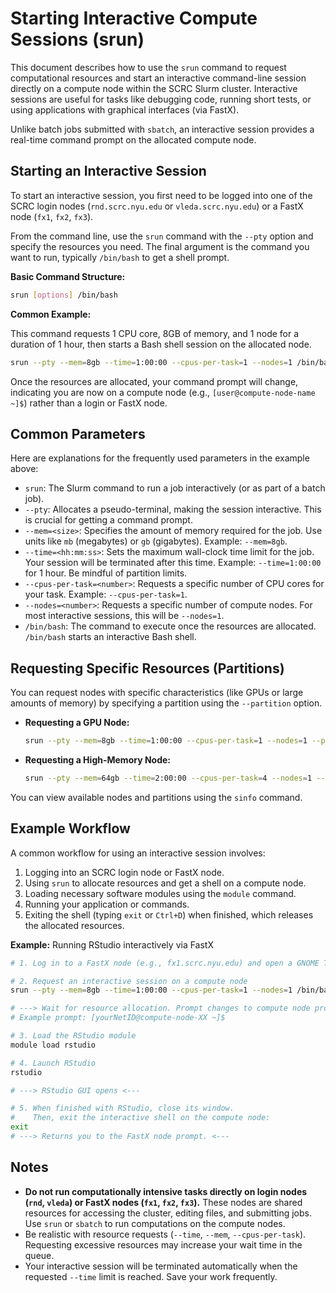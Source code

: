 # Starting Interactive Compute Sessions (srun)

This document describes how to use the `srun` command to request computational resources and start an interactive command-line session directly on a compute node within the SCRC Slurm cluster. Interactive sessions are useful for tasks like debugging code, running short tests, or using applications with graphical interfaces (via FastX).

Unlike batch jobs submitted with `sbatch`, an interactive session provides a real-time command prompt on the allocated compute node.

## Starting an Interactive Session

To start an interactive session, you first need to be logged into one of the SCRC login nodes (`rnd.scrc.nyu.edu` or `vleda.scrc.nyu.edu`) or a FastX node (`fx1`, `fx2`, `fx3`).

From the command line, use the `srun` command with the `--pty` option and specify the resources you need. The final argument is the command you want to run, typically `/bin/bash` to get a shell prompt.

**Basic Command Structure:**

```bash
srun [options] /bin/bash
```

**Common Example:**

This command requests 1 CPU core, 8GB of memory, and 1 node for a duration of 1 hour, then starts a Bash shell session on the allocated node.

```bash
srun --pty --mem=8gb --time=1:00:00 --cpus-per-task=1 --nodes=1 /bin/bash
```

Once the resources are allocated, your command prompt will change, indicating you are now on a compute node (e.g., `[user@compute-node-name ~]$`) rather than a login or FastX node.

## Common Parameters

Here are explanations for the frequently used parameters in the example above:

*   `srun`: The Slurm command to run a job interactively (or as part of a batch job).
*   `--pty`: Allocates a pseudo-terminal, making the session interactive. This is crucial for getting a command prompt.
*   `--mem=<size>`: Specifies the amount of memory required for the job. Use units like `mb` (megabytes) or `gb` (gigabytes). Example: `--mem=8gb`.
*   `--time=<hh:mm:ss>`: Sets the maximum wall-clock time limit for the job. Your session will be terminated after this time. Example: `--time=1:00:00` for 1 hour. Be mindful of partition limits.
*   `--cpus-per-task=<number>`: Requests a specific number of CPU cores for your task. Example: `--cpus-per-task=1`.
*   `--nodes=<number>`: Requests a specific number of compute nodes. For most interactive sessions, this will be `--nodes=1`.
*   `/bin/bash`: The command to execute once the resources are allocated. `/bin/bash` starts an interactive Bash shell.

## Requesting Specific Resources (Partitions)

You can request nodes with specific characteristics (like GPUs or large amounts of memory) by specifying a partition using the `--partition` option.

*   **Requesting a GPU Node:**

    ```bash
    srun --pty --mem=8gb --time=1:00:00 --cpus-per-task=1 --nodes=1 --partition=gpu /bin/bash
    ```

*   **Requesting a High-Memory Node:**

    ```bash
    srun --pty --mem=64gb --time=2:00:00 --cpus-per-task=4 --nodes=1 --partition=bigmem /bin/bash
    ```

You can view available nodes and partitions using the `sinfo` command.

## Example Workflow

A common workflow for using an interactive session involves:

1.  Logging into an SCRC login node or FastX node.
2.  Using `srun` to allocate resources and get a shell on a compute node.
3.  Loading necessary software modules using the `module` command.
4.  Running your application or commands.
5.  Exiting the shell (typing `exit` or `Ctrl+D`) when finished, which releases the allocated resources.

**Example:** Running RStudio interactively via FastX

```bash
# 1. Log in to a FastX node (e.g., fx1.scrc.nyu.edu) and open a GNOME Terminal

# 2. Request an interactive session on a compute node
srun --pty --mem=8gb --time=1:00:00 --cpus-per-task=1 --nodes=1 /bin/bash

# ---> Wait for resource allocation. Prompt changes to compute node prompt. <---
# Example prompt: [yourNetID@compute-node-XX ~]$

# 3. Load the RStudio module
module load rstudio

# 4. Launch RStudio
rstudio

# ---> RStudio GUI opens <---

# 5. When finished with RStudio, close its window.
#    Then, exit the interactive shell on the compute node:
exit
# ---> Returns you to the FastX node prompt. <---
```

## Notes

*   **Do not run computationally intensive tasks directly on login nodes (`rnd`, `vleda`) or FastX nodes (`fx1`, `fx2`, `fx3`).** These nodes are shared resources for accessing the cluster, editing files, and submitting jobs. Use `srun` or `sbatch` to run computations on the compute nodes.
*   Be realistic with resource requests (`--time`, `--mem`, `--cpus-per-task`). Requesting excessive resources may increase your wait time in the queue.
*   Your interactive session will be terminated automatically when the requested `--time` limit is reached. Save your work frequently.